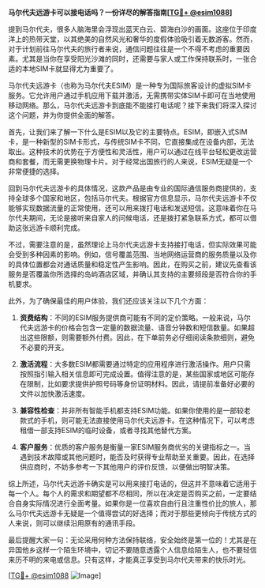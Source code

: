 **马尔代夫远游卡可以接电话吗？一份详尽的解答指南[[TG💪+ @esim1088](https://t.me/s/esim1088)]**

提到马尔代夫，很多人脑海里会浮现出蓝天白云、碧海白沙的画面。这座位于印度洋上的热带天堂，以其绝美的自然风光和奢华的度假体验吸引着无数游客。然而，对于计划前往马尔代夫的旅行者来说，通信问题往往是一个不得不考虑的重要因素。尤其是当你在享受阳光沙滩的同时，还需要与家人或工作保持联系时，一张合适的本地SIM卡就显得尤为重要了。

马尔代夫远游卡（也称为马尔代夫ESIM）是一种专为国际旅客设计的虚拟SIM卡服务。它允许用户通过手机应用下载并激活，无需携带实体SIM卡即可在当地使用移动网络。那么，马尔代夫远游卡到底能不能接打电话呢？接下来我们将深入探讨这个问题，并为你提供全面的解答。

首先，让我们来了解一下什么是ESIM以及它的主要特点。ESIM，即嵌入式SIM卡，是一种新型的SIM卡形式，与传统SIM卡不同，它直接集成在设备内部，无法取出。这种技术的优势在于方便性和灵活性，用户可以通过在线平台轻松更改运营商和套餐，而无需更换物理卡片。对于经常出国旅行的人来说，ESIM无疑是一个非常便捷的选择。

回到马尔代夫远游卡的具体情况，这款产品是由专业的国际通信服务商提供的，支持全球多个国家和地区，包括马尔代夫。根据官方信息显示，马尔代夫远游卡不仅能够实现数据流量的正常使用，还可以用来拨打电话和发送短信。这意味着你在马尔代夫期间，无论是接听来自家人的问候电话，还是拨打紧急联系方式，都可以借助这张远游卡顺利完成。

不过，需要注意的是，虽然理论上马尔代夫远游卡支持接打电话，但实际效果可能会受到多种因素的影响。例如，信号覆盖范围、当地网络运营商的服务质量以及你的具体位置都会对通话质量和稳定性产生影响。因此，在购买之前，建议先查看该服务是否覆盖你所选择的岛屿酒店区域，并确认其支持的主要频段是否符合你的手机要求。

此外，为了确保最佳的用户体验，我们还应该关注以下几个方面：

1. **资费结构**：不同的ESIM服务提供商可能有不同的定价策略。一般来说，马尔代夫远游卡的价格会包含一定量的数据流量、语音分钟数和短信数量。如果超出这些限额，则需要额外付费。因此，在下单前务必仔细阅读条款细则，避免不必要的开支。

2. **激活流程**：大多数ESIM都需要通过特定的应用程序进行激活操作。用户只需按照指引输入相关信息即可完成设置。值得注意的是，某些国家或地区可能存在限制，比如要求提供护照号码等身份证明材料。因此，请提前准备好必要的文件以加快激活速度。

3. **兼容性检查**：并非所有智能手机都支持ESIM功能。如果你使用的是一部较老款式的手机，则可能无法直接使用马尔代夫远游卡。在这种情况下，可以考虑租借一部支持ESIM的临时设备，或者寻找其他替代方案。

4. **客户服务**：优质的客户服务是衡量一家ESIM服务商优劣的关键指标之一。当遇到技术故障或其他问题时，能否及时获得专业帮助至关重要。因此，在选择供应商时，不妨多参考一下其他用户的评价反馈，以便做出明智决策。

综上所述，马尔代夫远游卡确实是可以用来接打电话的，但这并不意味着它适用于每一个人。每个人的需求和期望都不尽相同，所以在决定是否购买之前，一定要结合自身实际情况进行全面考量。如果你是一位喜欢自由行且注重性价比的旅人，那么马尔代夫远游卡无疑是一个值得尝试的好选择；而对于那些更倾向于传统方式的人来说，则可以继续沿用原有的通讯手段。

最后提醒大家一句：无论采用何种方法保持联络，安全始终是第一位的！尤其是在异国他乡这样一个陌生环境中，切记不要随意透露个人信息给陌生人，也不要轻信来历不明的来电或信息。只有这样，才能真正享受到马尔代夫带来的快乐时光。

[[TG💪+ @esim1088](https://t.me/s/esim1088) ![Image](https://i.postimg.cc/4NQfJmqS/Snipaste-2025-05-13-00-14-12.png)]